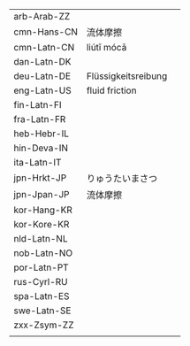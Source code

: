 | | | |
|-|-|-|
| arb-Arab-ZZ |  |  |
| cmn-Hans-CN | 流体摩擦 |  |
| cmn-Latn-CN | liútī mócā |  |
| dan-Latn-DK |  |  |
| deu-Latn-DE | Flüssigkeitsreibung |  |
| eng-Latn-US | fluid friction |  |
| fin-Latn-FI |  |  |
| fra-Latn-FR |  |  |
| heb-Hebr-IL |  |  |
| hin-Deva-IN |  |  |
| ita-Latn-IT |  |  |
| jpn-Hrkt-JP | りゅうたいまさつ |  |
| jpn-Jpan-JP | 流体摩擦 |  |
| kor-Hang-KR |  |  |
| kor-Kore-KR |  |  |
| nld-Latn-NL |  |  |
| nob-Latn-NO |  |  |
| por-Latn-PT |  |  |
| rus-Cyrl-RU |  |  |
| spa-Latn-ES |  |  |
| swe-Latn-SE |  |  |
| zxx-Zsym-ZZ |  |  |
|  |  |  |
